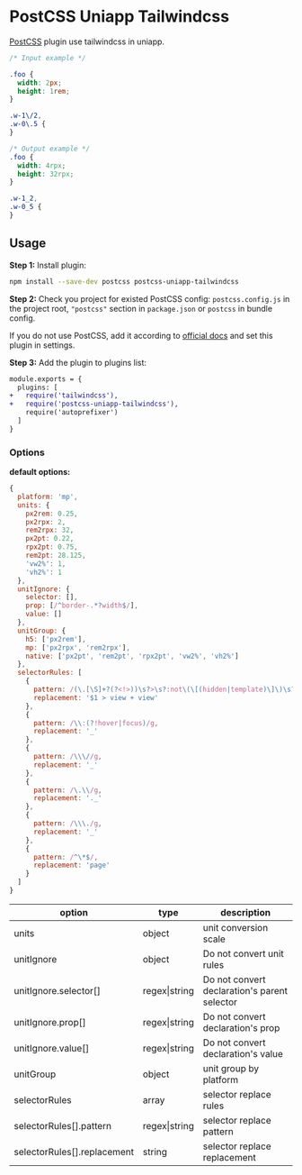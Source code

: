 # PostCSS Uniapp Tailwindcss

[PostCSS] plugin use tailwindcss in uniapp.

[postcss]: https://github.com/postcss/postcss

```css
/* Input example */

.foo {
  width: 2px;
  height: 1rem;
}

.w-1\/2,
.w-0\.5 {
}
```

```css
/* Output example */
.foo {
  width: 4rpx;
  height: 32rpx;
}

.w-1_2,
.w-0_5 {
}
```

## Usage

**Step 1:** Install plugin:

```sh
npm install --save-dev postcss postcss-uniapp-tailwindcss
```

**Step 2:** Check you project for existed PostCSS config: `postcss.config.js`
in the project root, `"postcss"` section in `package.json`
or `postcss` in bundle config.

If you do not use PostCSS, add it according to [official docs]
and set this plugin in settings.

**Step 3:** Add the plugin to plugins list:

```diff
module.exports = {
  plugins: [
+   require('tailwindcss'),
+   require('postcss-uniapp-tailwindcss'),
    require('autoprefixer')
  ]
}
```

### Options

**default options:**

```js
{
  platform: 'mp',
  units: {
    px2rem: 0.25,
    px2rpx: 2,
    rem2rpx: 32,
    px2pt: 0.22,
    rpx2pt: 0.75,
    rem2pt: 28.125,
    'vw2%': 1,
    'vh2%': 1
  },
  unitIgnore: {
    selector: [],
    prop: [/^border-.*?width$/],
    value: []
  },
  unitGroup: {
    h5: ['px2rem'],
    mp: ['px2rpx', 'rem2rpx'],
    native: ['px2pt', 'rem2pt', 'rpx2pt', 'vw2%', 'vh2%']
  },
  selectorRules: [
    {
      pattern: /(\.[\S]+?(?<!>))\s?>\s?:not\(\[(hidden|template)\]\)\s?~\s?:not\(\[(hidden|template)\]\)/g,
      replacement: '$1 > view + view'
    },
    {
      pattern: /\\:(?!hover|focus)/g,
      replacement: '_'
    },
    {
      pattern: /\\\//g,
      replacement: '_'
    },
    {
      pattern: /\.\\/g,
      replacement: '._'
    },
    {
      pattern: /\\\./g,
      replacement: '_'
    },
    {
      pattern: /^\*$/,
      replacement: 'page'
    }
  ]
}
```

| option                      | type          | description                                  |
| --------------------------- | ------------- | -------------------------------------------- |
| units                       | object        | unit conversion scale                        |
| unitIgnore                  | object        | Do not convert unit rules                    |
| unitIgnore.selector[]       | regex\|string | Do not convert declaration's parent selector |
| unitIgnore.prop[]           | regex\|string | Do not convert declaration's prop            |
| unitIgnore.value[]          | regex\|string | Do not convert declaration's value           |
| unitGroup                   | object        | unit group by platform                       |
| selectorRules               | array         | selector replace rules                       |
| selectorRules[].pattern     | regex\|string | selector replace pattern                     |
| selectorRules[].replacement | string        | selector replace replacement                 |

[official docs]: https://github.com/postcss/postcss#usage
